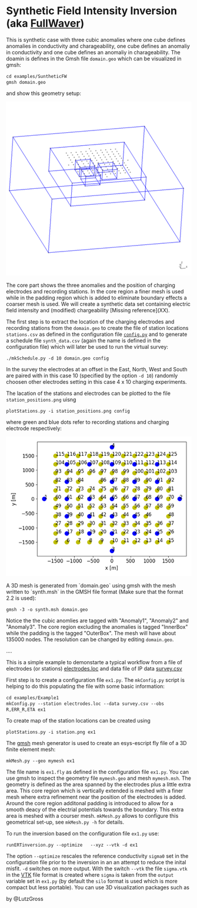 # Synthetic Field Intensity Inversion (aka [FullWaver](http://www.iris-instruments.com/v-fullwaver.html))

This is synthetic case with three cubic anomalies where
one cube defines anomalies in conductivity and charageability,
one cube defines an anomaliy in conductivity and
one cube defines an anomaliy in charageability. The doamin is defines in the Gmsh file `domain.geo` which can be visualized in gmsh: 

    cd examples/SuntheticFW
    gmsh domain.geo    
    
and show this geometry setup:
<p>
    <img src="domain.png" width="600" title="geometry of the domain">
</p>
The core part shows the three anomalies and the position of charging electrodes and recording stations. In the core region a finer mesh is used while
in the padding region which is added to eliminate boundary effects a coarser mesh is used. We will create a synthetic data set containing 
electric field intensity and (modified) chargeability [Missing reference](XX). 

The first step is to extract the location of the charging electrodes and recording stations from the `domain.geo` to create the file of station locations `stations.csv` as defined in the configuration file [`config.py`](config.py) and to generate a schedule file `synth_data.csv`  (again the name is defined in the configuration file) which will later be used to run the virtual survey: 

    ./mkSchedule.py -d 10 domain.geo config

In the survey the electrodes at an offset in the East, North, West and South are paired with in this case 10 (specified by the option `-d 10`) randomly choosen other electrodes setting in this case 4 x 10 charging experiments. 

The lacation of the stations and electrodes can be plotted to the file `station_positions.png` uisng  

    plotStations.py -i station_positions.png config

where green and blue dots refer to recording stations and charging electrode respectively:     
<p>
    <img src="station_positions.png" width="600" title="Position of measurement stations and chargong electrodes">
</p>
A 3D mesh is generated from `domain.geo` using gmsh with the mesh written to `synth.msh` in the GMSH file format (Make sure that the format 2.2 is used):

    gmsh -3 -o synth.msh domain.geo
    
Notice the the cubic anomlies are tagged with "Anomaly1", "Anomaly2" and "Anomaly3". The core region excluding the anomalies is tagged "InnerBox"
while the padding is the tagged "OuterBox". The mesh will have about 135000 nodes. The resolution can be changed by editing `domain.geo`.



....

This is a simple example to demonstarte a  typical workflow from a file of electrodes (or stations) [electrodes.loc](examples/Example1/electrodes.loc) and data file of IP data [survey.csv](./survey.csv)  

First step is to create a configuration file `ex1.py`. The `mkConfig.py` script is helping to do this 
populating the file with some basic information:

    cd examples/Example1
    mkConfig.py --station electrodes.loc --data survey.csv --obs R,ERR_R,ETA ex1

To create map of the station locations can be created using

    plotStations.py -i station.png ex1

The [gmsh](https://gmsh.info/) mesh generator is used to create an esys-escript fly file of a 3D finite element mesh: 

    mkMesh.py --geo mymesh ex1 

The file name is `ex1.fly` as defined in the configuration file `ex1.py`. You can use gmsh to inspect the  geometry file `mymesh.geo` and mesh `mymesh.msh`. 
The geometry is defined as the area spanned by the electrodes plus a little extra area. This core region which is vertically extended is meshed with a finer mesh where extra refinement near the position of the electrodes is added. Around the core region additonal padding is introduced to allow for a smooth deacy of the electrial potentials towards the boundary. This extra area is meshed with a courser mesh. `mkMesh.py` allows to configure this geometrical set-up, see `mkMesh.py -h` for details.

To run the inversion based on the configuration file `ex1.py` use: 

    runERTinversion.py --optimize   --xyz --vtk -d ex1

The option `--optimize` rescales the reference conductivity `sigma0` set in the configuration file  prior to the inversion in an an attempt to reduce the inital misfit. `-d` switches on more output. With the switch `--vtk` the file `sigma.vtk` in the [VTK](https://vtk.org/) file format is created where `sigma` is taken from the `output` variable set in `ex1.py`  (by default the `silo` format is used which is more compact but less portable). You can use 3D visualization packages such as


by @LutzGross
